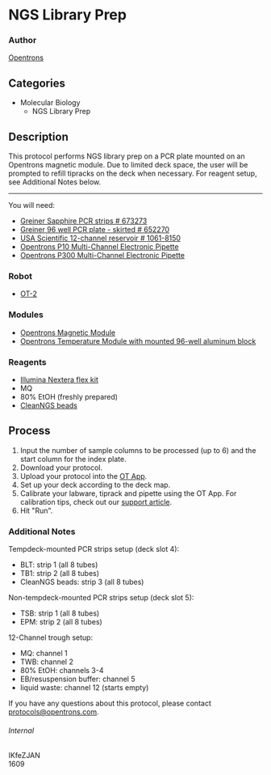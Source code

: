 # NGS Library Prep

### Author
[Opentrons](http://www.opentrons.com/)

## Categories
* Molecular Biology
    * NGS Library Prep

## Description
This protocol performs NGS library prep on a PCR plate mounted on an Opentrons magnetic module. Due to limited deck space, the user will be prompted to refill tipracks on the deck when necessary. For reagent setup, see Additional Notes below.

---

You will need:
* [Greiner Sapphire PCR strips # 673273](https://shop.gbo.com/en/usa/products/bioscience/molecular-biology/thin-wall-pcr-tubes/pcr-8-tube-strips/673273.html)
* [Greiner 96 well PCR plate - skirted # 652270](https://www.sigmaaldrich.com/catalog/product/sigma/z711063?lang=en&region=US)
* [USA Scientific 12-channel reservoir # 1061-8150](https://www.usascientific.com/12-channel-automation-reservoir.aspx)
* [Opentrons P10 Multi-Channel Electronic Pipette](https://shop.opentrons.com/collections/ot-2-pipettes/products/8-channel-electronic-pipette)
* [Opentrons P300 Multi-Channel Electronic Pipette](https://shop.opentrons.com/collections/ot-2-pipettes/products/8-channel-electronic-pipette?variant=5984202489885)

### Robot
* [OT-2](https://opentrons.com/ot-2)

### Modules
* [Opentrons Magnetic Module](https://shop.opentrons.com/collections/hardware-modules/products/magdeck)
* [Opentrons Temperature Module with mounted 96-well aluminum block](https://shop.opentrons.com/collections/hardware-modules/products/tempdeck)

### Reagents
* [Illumina Nextera flex kit](https://www.illumina.com/products/by-type/sequencing-kits/library-prep-kits/nextera-dna-flex.html)
* MQ
* 80% EtOH (freshly prepared)
* [CleanNGS beads](http://www.cleanna.com/cleanngs)

## Process
1. Input the number of sample columns to be processed (up to 6) and the start column for the index plate.
2. Download your protocol.
3. Upload your protocol into the [OT App](https://opentrons.com/ot-app).
4. Set up your deck according to the deck map.
5. Calibrate your labware, tiprack and pipette using the OT App. For calibration tips, check out our [support article](https://support.opentrons.com/ot-2/getting-started-software-setup/deck-calibration).
6. Hit "Run".

### Additional Notes
Tempdeck-mounted PCR strips setup (deck slot 4):
* BLT: strip 1 (all 8 tubes)
* TB1: strip 2 (all 8 tubes)
* CleanNGS beads: strip 3 (all 8 tubes)

Non-tempdeck-mounted PCR strips setup (deck slot 5):
* TSB: strip 1 (all 8 tubes)
* EPM: strip 2 (all 8 tubes)

12-Channel trough setup:
* MQ: channel 1
* TWB: channel 2
* 80% EtOH: channels 3-4
* EB/resuspension buffer: channel 5
* liquid waste: channel 12 (starts empty)

If you have any questions about this protocol, please contact protocols@opentrons.com.

###### Internal
IKfeZJAN  
1609
